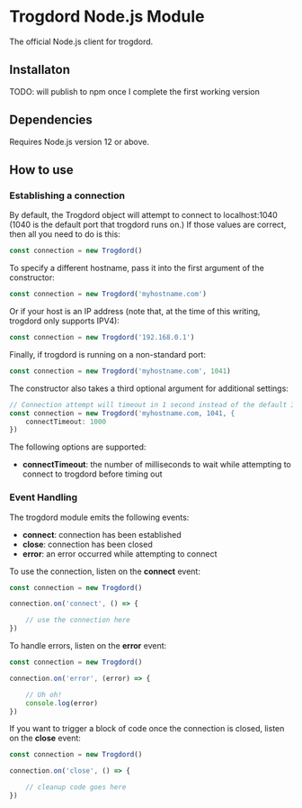 # Trogdord Node.js Module

The official Node.js client for trogdord.

## Installaton

TODO: will publish to npm once I complete the first working version

## Dependencies

Requires Node.js version 12 or above.

## How to use

### Establishing a connection

By default, the Trogdord object will attempt to connect to localhost:1040 (1040 is the default port that trogdord runs on.) If those values are correct, then all you need to do is this:

```javascript
const connection = new Trogdord()
```

To specify a different hostname, pass it into the first argument of the constructor:

```javascript
const connection = new Trogdord('myhostname.com')
```

Or if your host is an IP address (note that, at the time of this writing, trogdord only supports IPV4):

```javascript
const connection = new Trogdord('192.168.0.1')
```

Finally, if trogdord is running on a non-standard port:

```javascript
const connection = new Trogdord('myhostname.com', 1041)
```

The constructor also takes a third optional argument for additional settings:

```javascript
// Connection attempt will timeout in 1 second instead of the default 3.
const connection = new Trogdord('myhostname.com, 1041, {
	connectTimeout: 1000
})
```

The following options are supported:

* **connectTimeout**: the number of milliseconds to wait while attempting to connect to trogdord before timing out

### Event Handling

The trogdord module emits the following events:

* **connect**: connection has been established
* **close**: connection has been closed
* **error**: an error occurred while attempting to connect

To use the connection, listen on the **connect** event:

```javascript
const connection = new Trogdord()

connection.on('connect', () => {

	// use the connection here
})
```

To handle errors, listen on the **error** event:

```javascript
const connection = new Trogdord()

connection.on('error', (error) => {

	// Uh oh!
	console.log(error) 
})
```

If you want to trigger a block of code once the connection is closed, listen on the **close** event:

```javascript
const connection = new Trogdord()

connection.on('close', () => {

	// cleanup code goes here
})
```
